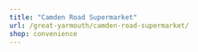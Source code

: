 ```yaml
---
title: "Camden Road Supermarket"
url: /great-yarmouth/camden-road-supermarket/
shop: convenience
---
```


